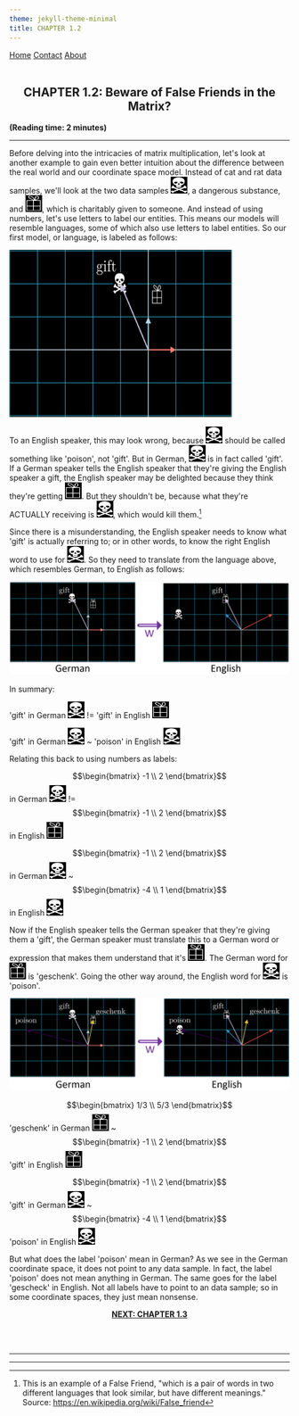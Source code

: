 ```yaml
---
theme: jekyll-theme-minimal
title: CHAPTER 1.2
---
```


<!-- <head>
    <link rel="stylesheet" href="index.css">
</head> -->

<!-- <div class="topnav">
  <a class="active" href="eduBlogHome.html">Home</a>
  <a href="#contact">Contact</a>
  <a href="#about">About</a>
</div>
<br> -->

<div>
  <a href="eduBlogHome.html">Home</a>
  <a href="#contact">Contact</a>
  <a href="#about">About</a>
</div>
<br>

<center><h2>CHAPTER 1.2: Beware of False Friends in the Matrix?</h2></center>

**(Reading time: 2 minutes)**

---

Before delving into the intricacies of matrix multiplication, let's look at another example to gain even better intuition about the difference between the real world and our coordinate space model. Instead of cat and rat data samples, we'll look at the two data samples <img src="/ch1/poison.jpg" width="30" height="30">, a dangerous substance, and <img src="/ch1/gift.jpg" width="30" height="30">, which is charitably given to someone. And instead of using numbers, let's use letters to label our entities. This means our models will resemble languages, some of which also use letters to label entities. So our first model, or language, is labeled as follows:

<img src="/ch1/german_gift.PNG" width="400" height="300">

To an English speaker, this may look wrong, because <img src="/ch1/poison.jpg" width="30" height="30"> should be called something like 'poison', not 'gift'. But in German, <img src="/ch1/poison.jpg" width="30" height="30"> is in fact called 'gift'. If a German speaker tells the English speaker that they're giving the English speaker a gift, the English speaker may be delighted because they think they're getting <img src="/ch1/gift.jpg" width="30" height="30">. But they shouldn't be, because what they're ACTUALLY receiving is <img src="/ch1/poison.jpg" width="30" height="30">, which would kill them.[^false_friend]

Since there is a misunderstanding, the English speaker needs to know what 'gift' is actually referring to; or in other words, to know the right English word to use for <img src="/ch1/poison.jpg" width="30" height="30">. So they need to translate from the language above, which resembles German, to English as follows:

[^false_friend]: This is an example of a False Friend, "which is a pair of words in two different languages that look similar, but have different meanings." Source: https://en.wikipedia.org/wiki/False_friend

![gift_cob](/ch1/gift_cob.PNG)
<!---[animation transforming poison and gift pics to English coordinate space. The vector does not move. Label first Sys as German, second as English.]
[Don't give names to basis vectors, ONLY show I -> gift, which is wrong.]--->

In summary:

<!---<p align="center"> --->
'gift' in German <img src="/ch1/poison.jpg" width="30" height="30"> != 'gift' in English <img src="/ch1/gift.jpg" width="30" height="30">

'gift' in German <img src="/ch1/poison.jpg" width="30" height="30"> ~ 'poison' in English  <img src="/ch1/poison.jpg" width="30" height="30">

Relating this back to using numbers as labels:

$$\begin{bmatrix} -1 \\ 2 \end{bmatrix}$$ in German <img src="/ch1/poison.jpg" width="30" height="30"> != $$\begin{bmatrix} -1 \\ 2 \end{bmatrix}$$ in English <img src="/ch1/gift.jpg" width="30" height="30">

$$\begin{bmatrix} -1 \\ 2 \end{bmatrix}$$ in German <img src="/ch1/poison.jpg" width="30" height="30"> ~ $$\begin{bmatrix} -4 \\ 1 \end{bmatrix}$$ in English <img src="/ch1/poison.jpg" width="30" height="30">

Now if the English speaker tells the German speaker that they're giving them a 'gift', the German speaker must translate this to a German word or expression that makes them understand that it's <img src="/ch1/gift.jpg" width="30" height="30">. The German word for <img src="/ch1/gift.jpg" width="30" height="30"> is 'geschenk'. Going the other way around, the English word for  <img src="/ch1/poison.jpg" width="30" height="30"> is 'poison'.

![all_words_cob](/ch1/all_words_cob.PNG)
<!---[show coordinate space w/ geschenk and poison]--->

$$\begin{bmatrix} 1/3 \\ 5/3 \end{bmatrix}$$ 'geschenk' in German <img src="/ch1/gift.jpg" width="30" height="30"> ~ $$\begin{bmatrix} -1 \\ 2 \end{bmatrix}$$ 'gift' in English <img src="/ch1/gift.jpg" width="30" height="30">

$$\begin{bmatrix} -1 \\ 2 \end{bmatrix}$$ 'gift' in German <img src="/ch1/poison.jpg" width="30" height="30"> ~ $$\begin{bmatrix} -4 \\ 1 \end{bmatrix}$$ 'poison' in English <img src="/ch1/poison.jpg" width="30" height="30">

<!---
Note that there is a difference between "what gift translates to" and "what gift means". "What gift translates to in German" means what the label on <img src="/ch1/gift.jpg" width="30" height="30"> is in English. "What gift means in German" is about what the LABEL 'gift' itself points to in German. The data ssample <img src="/ch1/gift.jpg" width="30" height="30"> and the label 'gift' are not the same. They are only the same when using English, which is defined by the "English basis vectors". More about what this means will be discussed in section X, which views basis vectors in a similar way to the Rosetta Stone.

"what gift translates to" : <img src="/ch1/gift.jpg" width="30" height="30">

"what gift means": the label 'gift' (each label should be highlighted w/ diff font)
--->

But what does the label 'poison' mean in German? As we see in the German coordinate space, it does not point to any data sample. In fact, the label 'poison' does not mean anything in German. The same goes for the label 'gescheck' in English. Not all labels have to point to an data sample; so in some coordinate spaces, they just mean nonsense. 

<center><a href="ch1.3.html"><b>NEXT: CHAPTER 1.3</b></a></center>

<!---
This is an instance of 'not confusing the map for the territory'- the map of Switzerland is not 1-1 with Switzerland itself. The model may not capture everything about reality.

[show a place in Switzerland not on the map]
--->

<!---
MOVE TO 1.1+:
Note that the relationships between the entities doesn't change. Since the basis vectors from Model 1 still exist in Model 2, you can still use the instructions from Model 1, but you have to translate them using the change of basis matrix.
... As we'll see in section X, this is why the dot product instructions work.

section Y will delve deeper into the relationships between concepts, and how they can be preserved or destroyed via matrix multiplication. It retrieves insights that are crucial for...

While [cat pic entity] is a representation of a entity that exists in the real world, 
Relationships are preserved. Analogy. Structure preserving map
[Maps between 2 domains: the real world, and the coordinate space]
--->

<br><br>

---
---

<script src="https://cdn.mathjax.org/mathjax/latest/MathJax.js?config=TeX-AMS-MML_HTMLorMML" type="text/javascript" async></script>